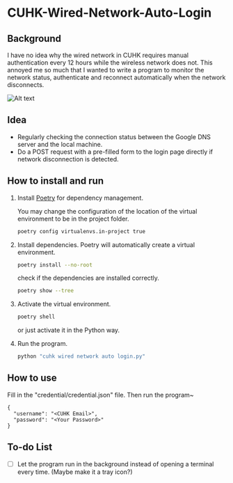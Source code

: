 # CUHK-Wired-Network-Auto-Login

## Background

I have no idea why the wired network in CUHK requires manual authentication every 12 hours while the wireless network does not. This annoyed me so much that I wanted to write a program to monitor the network status, authenticate and reconnect automatically when the network disconnects.

![Alt text](/media/login_page.png)

## Idea

- Regularly checking the connection status between the Google DNS server and the local machine.
- Do a POST request with a pre-filled form to the login page directly if network disconnection is detected.

## How to install and run

1. Install [Poetry](https://python-poetry.org/docs/#installing-with-the-official-installer) for dependency management.

   You may change the configuration of the location of the virtual environment to be in the project folder.

   ```bash
   poetry config virtualenvs.in-project true
   ```

2. Install dependencies. Poetry will automatically create a virtual environment.

   ```bash
   poetry install --no-root
   ```

   check if the dependencies are installed correctly.

   ```bash
   poetry show --tree
   ```

3. Activate the virtual environment.

   ```bash
   poetry shell
   ```
   or just activate it in the Python way.

4. Run the program.

   ```bash
   python "cuhk wired network auto login.py"
   `````

## How to use

Fill in the "credential/credential.json" file. Then run the program~

```
{
  "username": "<CUHK Email>",
  "password": "<Your Password>"
}
```

## To-do List

- [ ] Let the program run in the background instead of opening a terminal every time. (Maybe make it a tray icon?)